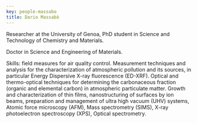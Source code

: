 ```yaml
---
key: people-massabo
title: Dario Massabò
---
```


Researcher at the University of Genoa, PhD student in Science and Technology of Chemistry and Materials. 

Doctor in Science and Engineering of Materials. 

Skills: field measures for air quality control. Measurement techniques and analysis for the characterization of atmospheric pollution and its sources, in particular Energy Dispersive X-ray fluorescence (ED-XRF). Optical and thermo-optical techniques for determining the carbonaceous fraction (organic and elemental carbon) in atmospheric particulate matter. Growth and characterization of thin films, nanostructuring of surfaces by ion beams, preparation and management of ultra high vacuum (UHV) systems, Atomic force microscopy (AFM), Mass spectrometry (SIMS), X-ray photoelectron spectroscopy (XPS), Optical spectrometry.